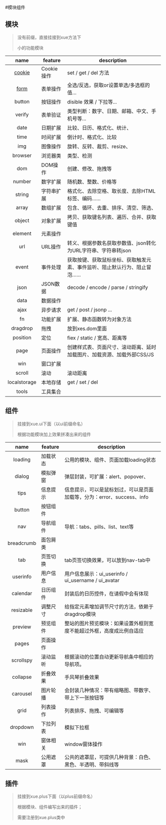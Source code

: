 #模块组件

## 模块

> 没有前缀，直接挂接到xue方法下
> 
> 小的功能模块


|     name     |  feature  | description
|:------------:| --------- |--------------------------
| [cookie](interactive.md#cookie)       | Cookie操作 | set / get / del 方法
| [form](interactive.md#form)         | 表单操作   | 全选/反选，获取or设置单选/多选框的值…
| button       | 按钮操作   | disible 效果 / 下拉等...
| verify       | 表单验证   | 类型判断：数字、日期、邮箱、中文、手机号等...
| date         | 日期扩展   | 比较、日历、格式化、统计、
| time         | 时间扩展   | 倒计时、格式化、比较
| img          | 图像操作   | 旋转、反转、裁剪、resize、
| browser      | 浏览器类   | 类型、检测
| dom          | DOM操作   | 创建、修改、拖拽等
| number       | 数字扩展   | 随机数、整数、价格等
| string       | 字符串扩展 | 格式化、去除空格、取长度、去除HTML标签、编码……
| array        | 数组扩展   | 包含、循环、去重、排序、清空、筛选、
| object       | 对象扩展   | 拷贝、获取键名列表、遍历、合并、获取键值
| element      | 元素操作   | 
| url          | URL操作   | 转义、根据参数名获取参数值、json转化为URL字符串、字符串转json
| event        | 事件处理   | 获取按键、获取鼠标坐标、获取触发元素、事件监听、阻止默认行为、阻止冒泡……
| json         | JSON数据  | decode / encode / parse / stringify
| data         | 数据操作   | 
| ajax         | 异步请求   | get / post / jsonp ...
| fn           | 功能扩展   | 扩展、静态函数转为对象方法
| dragdrop     | 拖拽      | 放到xes.dom里面
| position     | 定位      | fiex / static / 宽高、距离等
| page         | 页面操作   | 创建样式表、页面尺寸、滚动距离、延时加载图片、加载资源、加载外部CSS/JS
| win          | 窗口扩展   | 
| scroll       | 滚动      | 滚动距离
| localstorage | 本地存储   | get / set / del
| tools        | 工具集合   | 



## 组件

> 挂接到xue.ui下面（以ui前缀命名）
> 
> 根据功能模块加上效果拼凑出来的组件

|    name    |  feature  |    description
|:----------:| --------- | -----------------------------
| loading    | 加载状态 | 公用的模块、组件、页面加载loading状态
| dialog     | 模拟弹窗 | 弹层封装，可扩展：alert、popover、
| tips       | 信息提示 | 信息提示，可以是鼠标划过，可以是页面加载等，分为：error、success、info
| button     | 按钮组件 | 
| nav        | 导航组件 | 导航：tabs、pills、list、text等
| breadcrumb | 面包屑类 | 
| tab        | 页签切换 | tab页签切换效果，可以放到nav-tab中
| userinfo   | 用户信息 | 用户信息展示：ui_userinfo / ui_username / ui_avatar 
| calendar   | 日历组件 | 封装后的日历控件，在请假中会有体现
| resizable  | 调整尺寸 | 给指定元素增加调节尺寸的方法，依赖于dragdrop模块
| preview    | 预览组件 | 整站的图片预览模块：如果设置外框则宽度不能超过外框，高度成比例自适应
| pages      | 页面操作 | 
| scrollspy  | 滚动监听 | 根据滚动的位置自动更新导航条中相应的导航项。
| collapse   | 折叠效果 | 手风琴折叠效果
| carousel   | 图片轮播 | 会封装几种情况：带有缩略图、带数字、带上下一张按钮等
| grid       | 列表操作 | 列表排序、拖拽、可编辑等
| dropdown   | 下拉列表 | 模拟下拉框
| win        | 窗体相关 | window窗体操作
| mask       | 公用遮罩 | 公共的遮罩层，可提供几种背景：白色、黑色、半透明、带斜线等



## 插件

> 挂接到xue.plus下面（以plus前缀命名）
> 
> 根据模块、组件编写出来的插件；
> 
> 需要注册到xue.plus类中

